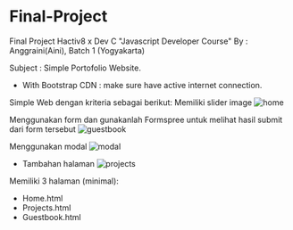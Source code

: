 # Final-Project
Final Project Hactiv8 x Dev C "Javascript Developer Course"
By : Anggraini(Aini), Batch 1 (Yogyakarta)

Subject : Simple Portofolio Website. 

- With Bootstrap CDN : make sure have active internet connection.

Simple Web dengan kriteria sebagai berikut:
Memiliki slider image
![home](https://user-images.githubusercontent.com/8944391/53621746-20514200-3c2a-11e9-9661-16bbdd6dbe2a.png)

Menggunakan form dan gunakanlah Formspree untuk melihat hasil submit dari form tersebut
![guestbook](https://user-images.githubusercontent.com/8944391/53621759-2b0bd700-3c2a-11e9-9e59-8e2371029f4a.png)

Menggunakan modal
![modal](https://user-images.githubusercontent.com/8944391/53621769-3232e500-3c2a-11e9-8a7d-e631970a1fe0.png)

+ Tambahan halaman 
![projects](https://user-images.githubusercontent.com/8944391/53621754-26dfb980-3c2a-11e9-8672-96c671224684.png)

Memiliki 3 halaman (minimal):
- Home.html
- Projects.html
- Guestbook.html

